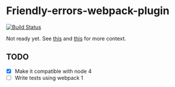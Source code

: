 # Friendly-errors-webpack-plugin

[![Build Status](https://travis-ci.org/geowarin/friendly-errors-webpack-plugin.svg?branch=master)](https://travis-ci.org/geowarin/friendly-errors-webpack-plugin)

Not ready yet. See [this](https://github.com/facebookincubator/create-react-app/issues/401)
and [this](https://github.com/geowarin/tarec/pull/16) for more context.

## TODO

- [x] Make it compatible with node 4
- [ ] Write tests using webpack 1
